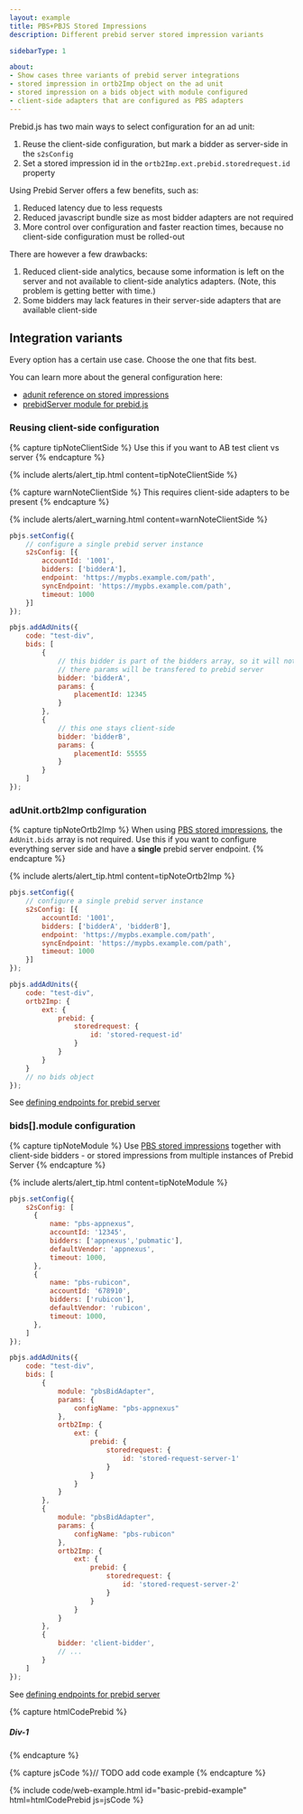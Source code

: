 ```yaml
---
layout: example
title: PBS+PBJS Stored Impressions
description: Different prebid server stored impression variants

sidebarType: 1

about:
- Show cases three variants of prebid server integrations
- stored impression in ortb2Imp object on the ad unit
- stored impression on a bids object with module configured
- client-side adapters that are configured as PBS adapters
---
```


Prebid.js has two main ways to select configuration for an ad unit:

1. Reuse the client-side configuration, but mark a bidder as server-side in the `s2sConfig`
2. Set a stored impression id in the `ortb2Imp.ext.prebid.storedrequest.id` property

Using Prebid Server offers a few benefits, such as:

1. Reduced latency due to less requests
2. Reduced javascript bundle size as most bidder adapters are not required
3. More control over configuration and faster reaction times, because no client-side configuration must be rolled-out

There are however a few drawbacks:

1. Reduced client-side analytics, because some information is left on the server and not available to client-side analytics adapters. (Note, this problem is getting better with time.)
2. Some bidders may lack features in their server-side adapters that are available client-side

## Integration variants

Every option has a certain use case. Choose the one that fits best.

You can learn more about the general configuration here:

- [adunit reference on stored impressions](/dev-docs/adunit-reference.html#stored-imp)
- [prebidServer module for prebid.js](/dev-docs/modules/prebidServer.html)

### Reusing client-side configuration

{% capture tipNoteClientSide %}
Use this if you want to AB test client vs server
{% endcapture %}

{% include alerts/alert_tip.html content=tipNoteClientSide %}

{% capture warnNoteClientSide %}
This requires client-side adapters to be present
{% endcapture %}

{% include alerts/alert_warning.html content=warnNoteClientSide %}

```js
pbjs.setConfig({
    // configure a single prebid server instance
    s2sConfig: [{
        accountId: '1001',
        bidders: ['bidderA'],
        endpoint: 'https://mypbs.example.com/path',
        syncEndpoint: 'https://mypbs.example.com/path',
        timeout: 1000
    }]
});

pbjs.addAdUnits({
    code: "test-div",
    bids: [
        {
            // this bidder is part of the bidders array, so it will not make client-side calls, but
            // there params will be transfered to prebid server
            bidder: 'bidderA',
            params: {
                placementId: 12345
            }
        },
        {
            // this one stays client-side
            bidder: 'bidderB',
            params: {
                placementId: 55555
            }
        }
    ]
});
```

### adUnit.ortb2Imp configuration

{% capture tipNoteOrtb2Imp %}
When using [PBS stored impressions](/dev-docs/modules/prebidServer.html#stored-imp), the `AdUnit.bids` array is not required.
Use this if you want to configure everything server side and have a **single** prebid server endpoint.
{% endcapture %}

{% include alerts/alert_tip.html content=tipNoteOrtb2Imp %}

```js
pbjs.setConfig({
    // configure a single prebid server instance
    s2sConfig: [{
        accountId: '1001',
        bidders: ['bidderA', 'bidderB'],
        endpoint: 'https://mypbs.example.com/path',
        syncEndpoint: 'https://mypbs.example.com/path',
        timeout: 1000
    }]
});

pbjs.addAdUnits({
    code: "test-div",
    ortb2Imp: {
        ext: {
            prebid: {
                storedrequest: {
                    id: 'stored-request-id'
                }
            }
        }
    }
    // no bids object
});
```

See [defining endpoints for prebid server](/dev-docs/modules/prebidServer.html#defining-endpoints)

### bids[].module configuration

{% capture tipNoteModule %}
Use [PBS stored impressions](/dev-docs/modules/prebidServer.html#stored-imp) together with client-side bidders - or stored impressions from multiple instances of Prebid Server 
{% endcapture %}

{% include alerts/alert_tip.html content=tipNoteModule %}

```js
pbjs.setConfig({
    s2sConfig: [
      {
          name: "pbs-appnexus",
          accountId: '12345',
          bidders: ['appnexus','pubmatic'],
          defaultVendor: 'appnexus',
          timeout: 1000,
      },
      {
          name: "pbs-rubicon",
          accountId: '678910',
          bidders: ['rubicon'],
          defaultVendor: 'rubicon',
          timeout: 1000,
      },
    ]
});

pbjs.addAdUnits({
    code: "test-div",
    bids: [
        {
            module: "pbsBidAdapter",
            params: {
                configName: "pbs-appnexus"
            },
            ortb2Imp: {
                ext: {
                    prebid: {
                        storedrequest: {
                            id: 'stored-request-server-1'
                        }
                    }
                }
            }
        },
        {
            module: "pbsBidAdapter",
            params: {
                configName: "pbs-rubicon"
            },
            ortb2Imp: {
                ext: {
                    prebid: {
                        storedrequest: {
                            id: 'stored-request-server-2'
                        }
                    }
                }
            }
        },
        {
            bidder: 'client-bidder',
            // ...
        }
    ]
});
```

See [defining endpoints for prebid server](/dev-docs/modules/prebidServer.html#defining-endpoints)

{% capture htmlCodePrebid %}<h5>Div-1</h5>
<div id='div-1'>
  <script type='text/javascript'>
    googletag.cmd.push(function() {
      googletag.display('div-1');
    });
  </script>
</div>
{% endcapture %}

{% capture jsCode %}// TODO add code example
{% endcapture %}

{% include code/web-example.html id="basic-prebid-example" html=htmlCodePrebid js=jsCode %}
